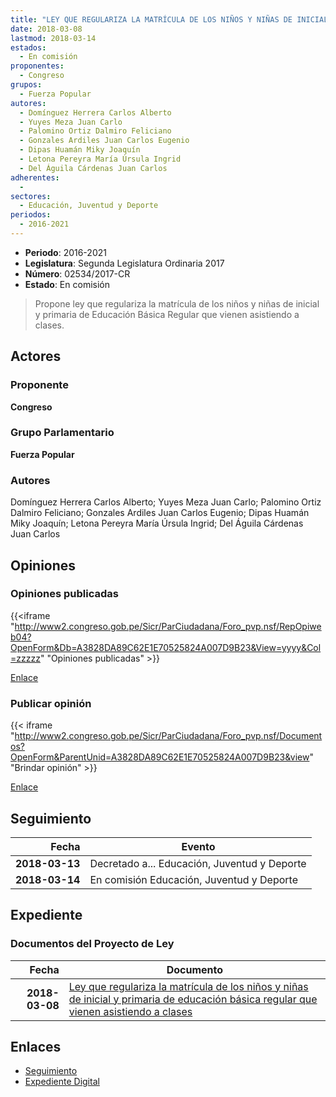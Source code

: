 ```yaml
---
title: "LEY QUE REGULARIZA LA MATRÍCULA DE LOS NIÑOS Y NIÑAS DE INICIAL Y PRIMARIA DE EDUCACIÓN BÁSICA REGULAR QUE VIENEN ASISTIENDO A CLASES"
date: 2018-03-08
lastmod: 2018-03-14
estados: 
  - En comisión
proponentes: 
  - Congreso
grupos: 
  - Fuerza Popular
autores: 
  - Domínguez Herrera Carlos Alberto
  - Yuyes Meza Juan Carlo
  - Palomino Ortiz Dalmiro Feliciano
  - Gonzales Ardiles Juan Carlos Eugenio
  - Dipas Huamán Miky Joaquín
  - Letona Pereyra María Úrsula Ingrid
  - Del Águila Cárdenas Juan Carlos
adherentes: 
  - 
sectores: 
  - Educación, Juventud y Deporte
periodos: 
  - 2016-2021
---
```


- **Periodo**: 2016-2021
- **Legislatura**: Segunda Legislatura Ordinaria 2017
- **Número**: 02534/2017-CR
- **Estado**: En comisión

> Propone ley que regulariza la matrícula de los niños y niñas de inicial y primaria de Educación Básica Regular que vienen asistiendo a clases.


## Actores

### Proponente

**Congreso**

### Grupo Parlamentario

**Fuerza Popular**

### Autores

Domínguez Herrera Carlos Alberto; Yuyes Meza Juan Carlo; Palomino Ortiz Dalmiro Feliciano; Gonzales Ardiles Juan Carlos Eugenio; Dipas Huamán Miky Joaquín; Letona Pereyra María Úrsula Ingrid; Del Águila Cárdenas Juan Carlos


## Opiniones

### Opiniones publicadas

{{<iframe "http://www2.congreso.gob.pe/Sicr/ParCiudadana/Foro_pvp.nsf/RepOpiweb04?OpenForm&Db=A3828DA89C62E1E70525824A007D9B23&View=yyyy&Col=zzzzz" "Opiniones publicadas" >}}

[Enlace](http://www2.congreso.gob.pe/Sicr/ParCiudadana/Foro_pvp.nsf/RepOpiweb04?OpenForm&Db=A3828DA89C62E1E70525824A007D9B23&View=yyyy&Col=zzzzz)
### Publicar opinión

{{< iframe "http://www2.congreso.gob.pe/Sicr/ParCiudadana/Foro_pvp.nsf/Documentos?OpenForm&ParentUnid=A3828DA89C62E1E70525824A007D9B23&view" "Brindar opinión" >}}

[Enlace](http://www2.congreso.gob.pe/Sicr/ParCiudadana/Foro_pvp.nsf/Documentos?OpenForm&ParentUnid=A3828DA89C62E1E70525824A007D9B23&view)

## Seguimiento

| Fecha | Evento |
|------:|--------|
| **2018-03-13** | Decretado a... Educación, Juventud y Deporte|
| **2018-03-14** | En comisión Educación, Juventud y Deporte|


## Expediente


### Documentos del Proyecto de Ley

| Fecha | Documento |
|------:|--------|
| **2018-03-08** | [Ley que regulariza la matrícula de los niños y niñas de inicial y primaria de educación básica regular que vienen asistiendo a clases](http://www.leyes.congreso.gob.pe/Documentos/2016_2021/Proyectos_de_Ley_y_de_Resoluciones_Legislativas/PL0251720180308.pdf) |

## Enlaces 

- [Seguimiento](http://www2.congreso.gob.pe/Sicr/TraDocEstProc/CLProLey2016.nsf/f7fff46988ca05b1052578e100829cc7/71326ef1390c65e20525824b005f44de?OpenDocument)
- [Expediente Digital](http://www2.congreso.gob.pe/Sicr/TraDocEstProc/CLProLey2016.nsf/f7fff46988ca05b1052578e100829cc7/71326ef1390c65e20525824b005f44de?OpenDocument&Click=05257FB7005EB655.eb71d0cf91d8294e05256cdf006b5706/$Body/0.1C6C)
